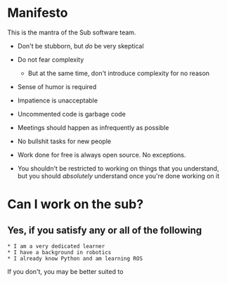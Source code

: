 Manifesto
=========

This is the mantra of the Sub software team.


* Don't be stubborn, but *do* be very skeptical

* Do not fear complexity

    * But at the same time, don't introduce complexity for no reason

* Sense of humor is required

* Impatience is unacceptable

* Uncommented code is garbage code

* Meetings should happen as infrequently as possible

* No bullshit tasks for new people

* Work done for free is always open source. No exceptions.

* You shouldn't be restricted to working on things that you understand, but you should *absolutely* understand once you're done working on it

# Can I work on the sub?

## Yes, if you satisfy any or all of the following
    * I am a very dedicated learner
    * I have a background in robotics
    * I already know Python and am learning ROS

If you don't, you may be better suited to 